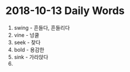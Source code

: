 # 2018-10-13 Daily Words

1. swing - 흔들다, 흔들리다
2. vine - 넝쿨
3. seek - 찾다
4. bold - 용감한
5. sink - 가라앉다
6.
